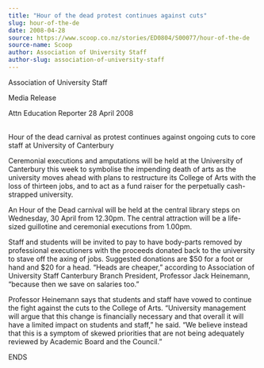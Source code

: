 ```yaml
---
title: "Hour of the dead protest continues against cuts"
slug: hour-of-the-de
date: 2008-04-28
source: https://www.scoop.co.nz/stories/ED0804/S00077/hour-of-the-de
source-name: Scoop
author: Association of University Staff
author-slug: association-of-university-staff
---
```

<p>Association of University Staff</p>

<p>Media
Release</p>

<p>Attn Education Reporter                           
28 April 2008</p>

<p><br>Hour of the dead carnival as protest
continues against ongoing cuts to core staff at University
of Canterbury</p>

<p>Ceremonial executions and amputations will
be held at the University of Canterbury this week to
symbolise the impending death of arts as the university
moves ahead with plans to restructure its College of Arts
with the loss of thirteen jobs, and to act as a fund raiser
for the perpetually cash-strapped university.</p>

<p>An Hour of
the Dead carnival will be held at the central library steps
on Wednesday, 30 April from 12.30pm. The central attraction
will be a life-sized guillotine and ceremonial executions
from 1.00pm.</p>

<p>Staff and students will be invited to pay to
have body-parts removed by professional executioners with
the proceeds donated back to the university to stave off the
axing of jobs. Suggested donations are $50 for a foot or
hand and $20 for a head. “Heads are cheaper,” according
to Association of University Staff Canterbury Branch
President, Professor Jack Heinemann, “because then we save
on salaries too.”</p>

<p>Professor Heinemann says that students
and staff have vowed to continue the fight against the cuts
to the College of Arts. “University management will argue
that this change is financially necessary and that overall
it will have a limited impact on students and staff,” he
said. “We believe instead that this is a symptom of skewed
priorities that are not being adequately reviewed by
Academic Board and the Council.”<p>

<p>ENDS<p>
         